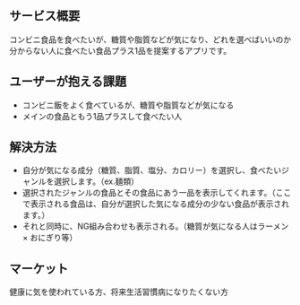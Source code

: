 ## サービス概要
コンビニ食品を食べたいが、糖質や脂質などが気になり、どれを選べばいいのか分からない人に食べたい食品プラス1品を提案するアプリです。

## ユーザーが抱える課題
* コンビニ飯をよく食べているが、糖質や脂質などが気になる
* メインの食品ともう1品プラスして食べたい人

## 解決方法
* 自分が気になる成分（糖質、脂質、塩分、カロリー）を選択し、食べたいジャンルを選択します。（ex.麺類）
* 選択されたジャンルの食品とその食品にあう一品を表示してくれます。（ここで表示される食品は、自分が選択した気になる成分の少ない食品が表示されます。）
* それと同時に、NG組み合わせも表示される。（糖質が気になる人はラーメン × おにぎり等）

## マーケット
健康に気を使われている方、将来生活習慣病になりたくない方